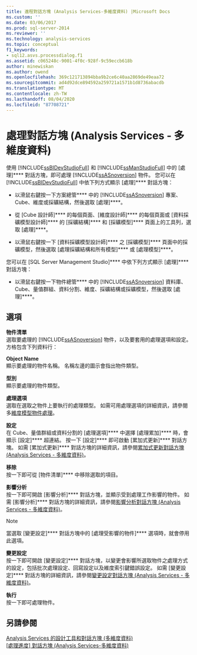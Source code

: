 ```yaml
---
title: 進程對話方塊 (Analysis Services-多維度資料) |Microsoft Docs
ms.custom: ''
ms.date: 03/06/2017
ms.prod: sql-server-2014
ms.reviewer: ''
ms.technology: analysis-services
ms.topic: conceptual
f1_keywords:
- sql12.asvs.processdialog.f1
ms.assetid: c065248c-9001-4f0c-928f-9c59eccb618b
author: minewiskan
ms.author: owend
ms.openlocfilehash: 369c121713894bba9b2ce6c40aa2869de49eaa72
ms.sourcegitcommit: ad4d92dce894592a259721a1571b1d8736abacdb
ms.translationtype: MT
ms.contentlocale: zh-TW
ms.lasthandoff: 08/04/2020
ms.locfileid: "87708721"
---
```

# <a name="process-dialog-box-analysis-services---multidimensional-data"></a>處理對話方塊 (Analysis Services - 多維度資料)
  使用 [!INCLUDE[ssBIDevStudioFull](../includes/ssbidevstudiofull-md.md)] 和 [!INCLUDE[ssManStudioFull](../includes/ssmanstudiofull-md.md)] 中的 [處理]**** 對話方塊，即可處理 [!INCLUDE[ssASnoversion](../includes/ssasnoversion-md.md)] 物件。 您可以在 [!INCLUDE[ssBIDevStudioFull](../includes/ssbidevstudiofull-md.md)] 中依下列方式顯示 [處理]**** 對話方塊：  
  
-   以滑鼠右鍵按一下方案總管**** 中的 [!INCLUDE[ssASnoversion](../includes/ssasnoversion-md.md)] 專案、Cube、維度或採礦結構，然後選取 [處理]****。  
  
-   從 [Cube 設計師]**** 的每個頁面、[維度設計師]**** 的每個頁面或 [資料採礦模型設計師]**** 的 [採礦結構]**** 和 [採礦模型]**** 頁面上的工具列，選取 [處理]****。  
  
-   以滑鼠右鍵按一下 [資料採礦模型設計師]**** 之 [採礦模型]**** 頁面中的採礦模型，然後選取 [處理採礦結構和所有模型]**** 或 [處理模型]****。  
  
 您可以在 [SQL Server Management Studio]**** 中依下列方式顯示 [處理]**** 對話方塊：  
  
-   以滑鼠右鍵按一下物件總管**** 中的 [!INCLUDE[ssASnoversion](../includes/ssasnoversion-md.md)] 資料庫、Cube、量值群組、資料分割、維度、採礦結構或採礦模型，然後選取 [處理]****。  
  
## <a name="options"></a>選項  
 **物件清單**  
 選取要處理的 [!INCLUDE[ssASnoversion](../includes/ssasnoversion-md.md)] 物件，以及要套用的處理選項和設定。 方格包含下列資料行：  
  
 **Object Name**  
 顯示要處理的物件名稱。 名稱左邊的圖示會指出物件類型。  
  
 **型別**  
 顯示要處理的物件類型。  
  
 **處理選項**  
 選取在選取之物件上要執行的處理類型。 如需可用處理選項的詳細資訊，請參閱多[維度模型物件處理](multidimensional-models/processing-a-multidimensional-model-analysis-services.md)。  
  
 **設定**  
 在 Cube、量值群組或資料分割的 [處理選項]**** 中選擇 [處理累加]**** 時，會顯示 [設定]**** 超連結。 按一下 [設定]**** 即可啟動 [累加式更新]**** 對話方塊。 如需 [累加式更新]**** 對話方塊的詳細資訊，請參閱[累加式更新對話方塊 &#40;Analysis Services - 多維度資料&#41;](incremental-update-dialog-box-analysis-services-multidimensional-data.md)。  
  
 **移除**  
 按一下即可從 [物件清單]**** 中移除選取的項目。  
  
 **影響分析**  
 按一下即可開啟 [影響分析]**** 對話方塊，並顯示受到處理工作影響的物件。 如需 [影響分析]**** 對話方塊的詳細資訊，請參閱[影響分析對話方塊 &#40;Analysis Services - 多維度資料&#41;](impact-analysis-dialog-box-analysis-services-multidimensional-data.md)。  
  
> [!NOTE]  
>  當選取 [變更設定]**** 對話方塊中的 [處理受影響的物件]**** 選項時，就會停用此選項。  
  
 **變更設定**  
 按一下即可開啟 [變更設定]**** 對話方塊，以變更會影響所選取物件之處理方式的設定，包括批次處理設定、回寫設定以及維度索引鍵錯誤設定。 如需 [變更設定]**** 對話方塊的詳細資訊，請參閱[變更設定對話方塊 &#40;Analysis Services - 多維度資料&#41;](change-settings-dialog-box-analysis-services-multidimensional-data.md)。  
  
 **執行**  
 按一下即可處理物件。  
  
## <a name="see-also"></a>另請參閱  
 [Analysis Services 的設計工具和對話方塊 &#40;多維度資料&#41;](analysis-services-designers-and-dialog-boxes-multidimensional-data.md)   
 [[處理進度] 對話方塊 &#40;Analysis Services-多維度資料&#41;](process-progress-dialog-box-analysis-services-multidimensional-data.md)  
  
  
